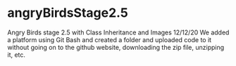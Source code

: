 # angryBirdsStage2.5
Angry Birds stage 2.5 with Class Inheritance and Images
12/12/20
We added a platform using Git Bash and created a folder and uploaded code to it without going on to the github website, downloading the zip file, unzipping it, etc.